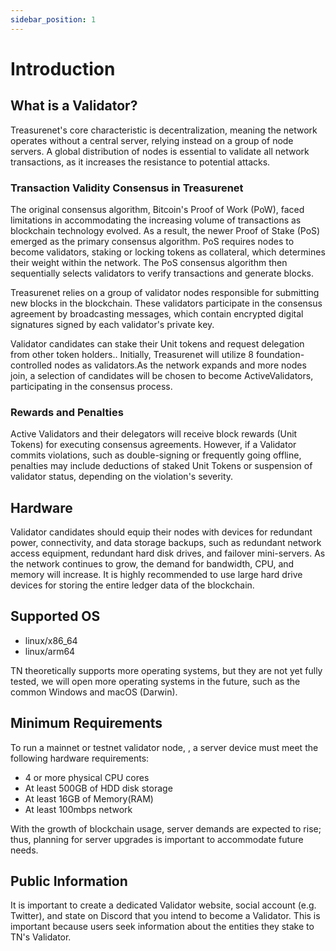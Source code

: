 ```yaml
---
sidebar_position: 1
---
```


# Introduction

## What is a Validator?

Treasurenet's core characteristic is decentralization, meaning the network operates without a central server, relying instead on a group of node servers. A global distribution of nodes is essential to validate all network transactions, as it increases the resistance to potential attacks.

### Transaction Validity Consensus in Treasurenet

The original consensus algorithm, Bitcoin's Proof of Work (PoW), faced limitations in accommodating the increasing volume of transactions as blockchain technology evolved. As a result, the newer Proof of Stake (PoS) emerged as the primary consensus algorithm. PoS requires nodes to become validators, staking or locking tokens as collateral, which determines their weight within the network. The PoS consensus algorithm then sequentially selects validators to verify transactions and generate blocks.

Treasurenet relies on a group of validator nodes responsible for submitting new blocks in the blockchain. These validators participate in the consensus agreement by broadcasting messages, which contain encrypted digital signatures signed by each validator's private key.

Validator candidates can stake their Unit tokens and request delegation from other token holders.. Initially, Treasurenet will utilize 8 foundation-controlled nodes as validators.As the network expands and more nodes join, a selection of candidates will be chosen to become ActiveValidators, participating in the consensus process.

### Rewards and Penalties

Active Validators and their delegators will receive block rewards (Unit Tokens) for executing consensus agreements. However, if a Validator commits violations, such as double-signing or frequently going offline, penalties may include deductions of staked Unit Tokens or suspension of validator status, depending on the violation's severity.

## Hardware

Validator candidates should equip their nodes with devices for redundant power, connectivity, and data storage backups, such as redundant network access equipment, redundant hard disk drives, and failover mini-servers.
As the network continues to grow, the demand for bandwidth, CPU, and memory will increase. It is highly recommended to use large hard drive devices for storing the entire ledger data of the blockchain.

## Supported OS

- linux/x86_64
- linux/arm64

TN theoretically supports more operating systems, but they are not yet fully tested, we will open more operating systems in the future, such as the common Windows and macOS (Darwin).

## Minimum Requirements

To run a mainnet or testnet validator node, , a server device must meet the following hardware requirements:

- 4 or more physical CPU cores
- At least 500GB of HDD disk storage
- At least 16GB of Memory(RAM)
- At least 100mbps network

With the growth of blockchain usage, server demands are expected to rise; thus, planning for server upgrades is important to accommodate future needs.

## Public Information

It is important to create a dedicated Validator website, social account (e.g. Twitter), and state on Discord that you intend to become a Validator. This is important because users seek information about the entities they stake to TN's Validator.
